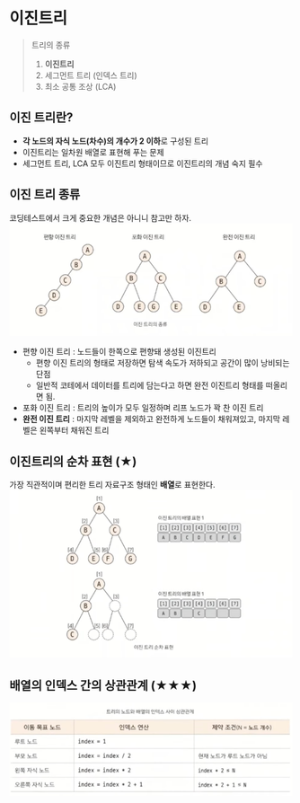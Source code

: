 # 이진트리
> 트리의 종류
> 1. **이진트리**
> 2. 세그먼트 트리 (인덱스 트리)
> 3. 최소 공통 조상 (LCA)

## 이진 트리란?
- **각 노드의 자식 노드(차수)의 개수가 2 이하**로 구성된 트리
- 이진트리는 일차원 배열로 표현해 푸는 문제
- 세그먼트 트리, LCA 모두 이진트리 형태이므로 이진트리의 개념 숙지 필수

## 이진 트리 종류
코딩테스트에서 크게 중요한 개념은 아니니 참고만 하자.
![25_binarytree_1.png](img/25_binarytree_1.png)
- 편향 이진 트리 : 노드들이 한쪽으로 편향돼 생성된 이진트리
  - 편향 이진 트리의 형태로 저장하면 탐색 속도가 저하되고 공간이 많이 낭비되는 단점
  - 일반적 코테에서 데이터를 트리에 담는다고 하면 완전 이진트리 형태를 떠올리면 됨.
- 포화 이진 트리 : 트리의 높이가 모두 일정하며 리프 노드가 꽉 찬 이진 트리
- **완전 이진 트리** : 마지막 레벨을 제외하고 완전하게 노드들이 채워져있고, 마지막 레벨은 왼쪽부터 채워진 트리

## 이진트리의 순차 표현 (★)
가장 직관적이며 편리한 트리 자료구조 형태인 **배열**로 표현한다.
![25_binarytree_2.png](img/25_binarytree_2.png)

## 배열의 인덱스 간의 상관관계 (★★★)
![25_binarytree_3.png](img/25_binarytree_3.png)